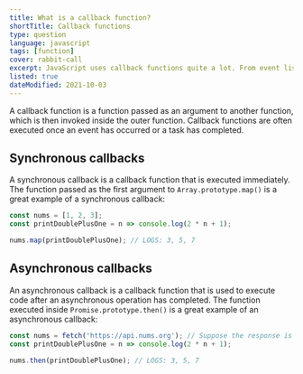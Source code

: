 ```yaml
---
title: What is a callback function?
shortTitle: Callback functions
type: question
language: javascript
tags: [function]
cover: rabbit-call
excerpt: JavaScript uses callback functions quite a lot. From event listeners to asynchronous code, they're an invaluable tool you need to master.
listed: true
dateModified: 2021-10-03
---
```


A callback function is a function passed as an argument to another function, which is then invoked inside the outer function. Callback functions are often executed once an event has occurred or a task has completed.

## Synchronous callbacks

A synchronous callback is a callback function that is executed immediately. The function passed as the first argument to `Array.prototype.map()` is a great example of a synchronous callback:

```js
const nums = [1, 2, 3];
const printDoublePlusOne = n => console.log(2 * n + 1);

nums.map(printDoublePlusOne); // LOGS: 3, 5, 7
```

## Asynchronous callbacks

An asynchronous callback is a callback function that is used to execute code after an asynchronous operation has completed. The function executed inside `Promise.prototype.then()` is a great example of an asynchronous callback:

```js
const nums = fetch('https://api.nums.org'); // Suppose the response is [1, 2, 3]
const printDoublePlusOne = n => console.log(2 * n + 1);

nums.then(printDoublePlusOne); // LOGS: 3, 5, 7
```
